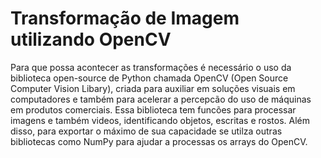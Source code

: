 # Transformação de Imagem utilizando OpenCV
Para que possa acontecer as transformações é necessário o uso da biblioteca open-source de Python chamada OpenCV (Open Source Computer Vision Libary), criada para auxiliar em soluções visuais em computadores e 
também para acelerar a percepcão do uso de máquinas em produtos comerciais. Essa biblioteca tem funcões para processar imagens e também videos, identificando objetos, escritas e rostos. Além disso, para exportar 
o máximo de sua capacidade se utilza outras bibliotecas como NumPy para ajudar a processas os arrays do OpenCV.

